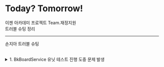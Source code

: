# Today? Tomorrow!
이젠 아카데미 프로젝트 Team.재정지원  
트러블 슈팅 정리

---
손지아 트러블 슈팅

<br>

<details>
<summary>1. BkBoardService 유닛 테스트 진행 도중 문제 발생</summary>
<p>

![img.png](img/img.png)  
게시글 업데이트 메서드에 대해 테스트 코드를 작성하고 있었다.  
성공 케이스에서는 문제가 없었는데, 실패 케이스를 작성하던 중 when 부분의 값이 null로 반환되는 것을 확인할 수 있었다.  
테스트 코드 전문은 아래와 같다.  

![img.png](img/img_1.png)  
![img.png](img/img_2.png)

디버깅을 해보니 서비스단에서 customExceptionHandler 의존성 주입이 되어 있지 않은 것이 확인되었다.  
서비스단에는 이미 @RequiredArgsConstructor 어노테이션이,  
CustomExceptionHandler 클래스에는 @Component 어노테이션이 있는 상태였다.  
실행 클래스에 @ComponentScan(basePackages = "com.ezen.jjjw.exception")를 붙여 다시 의존성을 주입해주었다.  

![img.png](img/img_3.png)  
이후 테스트 코드를 재실행해봤으나...  
여전히 when 부분 responseEntity 값이 null로 뜨는 상황.  
customExceptionHandler에 아예 진입을 못하고 있기도 하고, 생각해보니 그 내부에서 뭔가 비교를 한다던지 검증을 하지 않는 코드였기 때문에 customExceptionHandler를 거치지 않고 바로 ResponseEntity.ok()를 리턴하도록 코드를 수정했다.

![img.png](img/img_4.png)  
그 이후 테스트 결과는?

![img.png](img/img_5.png)  
테스트 통과.  
왜 customExceptionHandler에 진입하지 못했던 건지, 어떻게 하면 진입하도록 할 수 있을지에 대해서는 추후 더 알아봐야겠다.

---

### CustomExceptionHandler 의존성 주입 문제

<strong>문제 상황</strong> :  
CustomExceptionHandler 의존성 주입이 안 되고 있어서 그 안에 있는 메서드에 진입하지를 못한다.

<strong>시도해본 해결법</strong> :  
1. 애플리케이션 클래스에 @ComponentScan 어노테이션 적용해보기
<br /> > 권한이 필요하지 않은 경로(회원가입, 로그인 등) 요청에서 401 Unauthorized 에러 발생. 어노테이션 붙이기 전에는 없던 에러이다.  
<br /> >> 시큐리티 설정한 부분에 권한 관련한 코드(authenticationEntryPointException)에서 걸리는 것으로 추정. 그런데 어노테이션을 붙이자마자 이렇게 되는 이유가 뭐지?

<strong>결론</strong> :  
CustomExceptionHandler에는 아무런 문제가 없었다.  
예외 처리를 하기 바로 윗 부분에 repository에서 게시글 객체를 찾는 부분이 있는데, 존재하지 않는 게시글을 꺼내려고 할 때 에러가 발생하며 애초에 메서드에 진입할 여지가 없던 것이었다.  
지금은 애초에 Optional<BkBoard> 객체로 꺼내온 후, 이후에 isPresent()를 사용해 안에 값이 존재하는지 그 여부를 따지는 것으로 수정했다.  
이미 처음과 같이 작성되어 있는 곳이 많이 있기 때문에 전체적으로 수정에 들어가야겠다.

</p>
</details>
